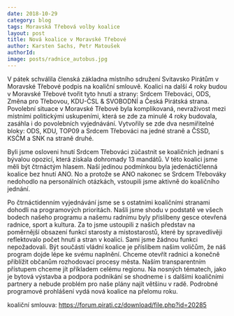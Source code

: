```yaml
---
date: 2018-10-29
category: blog
tags: Moravská Třebová volby koalice
layout: post
title: Nová koalice v Moravské Třebové
author: Karsten Sachs, Petr Matoušek
authorId: 
image: posts/radnice_autobus.jpg
---
```

V pátek schválila členská základna místního sdružení Svitavsko Pirátům v Moravské Třebové podpis na koaliční smlouvě. Koalici na další 4 roky budou v Moravské Třebové tvořit tyto hnutí a strany: Srdcem Třebováci, ODS, Změna pro Třebovou, KDU-ČSL & SVOBODNÍ a Česká Pirátská strana.
Povolební situace v Moravské Třebové byla komplikovaná, nevraživost mezi místními politickými uskupeními, která se zde za minulé 4 roky budovala, zasáhla i do povolebních vyjednávání. Vytvořily se zde dva nesmiřitelné bloky: ODS, KDU, TOP09 a Srdcem Třebováci na jedné straně a ČSSD, KSČM a SNK na straně druhé. 

Byli jsme osloveni hnutí Srdcem Třebováci zúčastnit se koaličních jednaní s bývalou opozicí, která získala dohromady 13 mandátů. V této koalici jsme měli být čtrnáctým hlasem. Naší jedinou podmínkou byla jedenáctičlenná koalice bez hnutí ANO. No a protože se ANO nakonec se Srdcem Třebováky nedohodlo na personálních otázkách, vstoupili jsme aktivně do koaličního jednání.

Po čtrnáctidenním vyjednávání jsme se s ostatními koaličními stranami dohodli na programových prioritách. Našli jsme shodu v podstatě ve všech bodech našeho programu a našemu radnímu byly přislíbeny gesce otevřená radnice, sport a kultura. Za to jsme ustoupili z našich představ na poměrnější obsazení funkcí starosty a místostarostů, které by spravedlivěji reflektovalo počet hnutí a stran v koalici. Sami jsme žádnou funkci nepožadovali.
Být součástí vládní koalice je příslibem našim voličům, že náš program dojde lépe ke svému naplnění. Chceme otevřít radnici a konečně přiblížit občanům rozhodovací procesy města. Naším transparentním přístupem chceme jít příkladem celému regionu. Na nosných tématech, jako je bytová výstavba a podpora podnikání se shodneme i s dalšími koaličními partnery a nebude problém pro naše plány najít většinu v radě. Podrobné programové prohlášení vydá nová koalice na přelomu roku. 

koaliční smlouva: https://forum.pirati.cz/download/file.php?id=20285 

